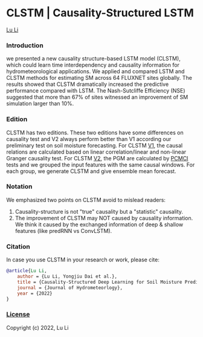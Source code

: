 # CLSTM | Causality-Structured LSTM
[Lu Li](https://www.researchgate.net/profile/Lu-Li-69?ev=hdr_xprf)

### Introduction

we presented a new causality structure-based LSTM model (CLSTM), which could learn time interdependency and causality information for hydrometeorological applications. We applied and compared LSTM and CLSTM methods for estimating SM across 64 FLUXNET sites globally. The results showed that CLSTM dramatically increased the predictive performance compared with LSTM. The Nash-Sutcliffe Efficiency (NSE) suggested that more than 67% of sites witnessed an improvement of SM simulation larger than 10%.

### Edition

CLSTM has two editions. These two editions have some differences on causality test and V2 always perform better than V1 according our preliminary test on soil moisture forecasting. For CLSTM [V1](https://github.com/leelew/CLSTM/tree/main/v1), the causal relations are calculated based on linear correlation/linear and non-linear Granger causality test. For CLSTM [V2](https://github.com/leelew/CLSTM/tree/main/v2), the PGM are calculated by [PCMCI](https://github.com/jakobrunge) tests and we grouped the input features with the same causal windows. For each group, we generate CLSTM and give ensemble mean forecast.

### Notation

We emphasized two points on CLSTM avoid to mislead readers:
1) Causality-structure is not "true" causality but a "statistic" causality. 
2) The improvement of CLSTM may NOT caused by causality information. We think it caused by the exchanged information of deep & shallow features (like predRNN vs ConvLSTM).

### Citation

In case you use CLSTM in your research or work, please cite:

```bibtex
@article{Lu Li,
    author = {Lu Li, Yongjiu Dai et al.},
    title = {Causality-Structured Deep Learning for Soil Moisture Predictions},
    journal = {Journal of Hydrometeorlogy},
    year = {2022}
}
```

### [License](https://github.com/leelew/CLSTM/LICENSE)

Copyright (c) 2022, Lu Li
